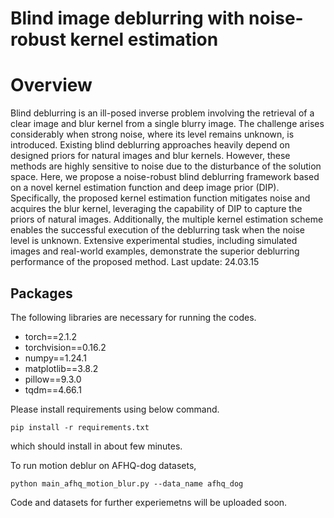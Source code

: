 # Blind image deblurring with noise-robust kernel estimation 
# Overview
Blind deblurring is an ill-posed inverse problem involving the retrieval of a clear image and blur kernel from a single blurry image. The challenge arises considerably when strong noise, where its level remains unknown, is introduced. Existing blind deblurring approaches heavily depend on designed priors for natural images and blur kernels. However, these methods are highly sensitive to noise due to the disturbance of the solution space. Here, we propose a noise-robust blind deblurring framework based on a novel kernel estimation function and deep image prior (DIP). Specifically, the proposed kernel estimation function mitigates noise and acquires the blur kernel, leveraging the capability of DIP to capture the priors of natural images. Additionally, the multiple kernel estimation scheme enables the successful execution of the deblurring task when the noise level is unknown. Extensive experimental studies, including simulated images and real-world examples, demonstrate the superior deblurring performance of the proposed method.
Last update: 24.03.15
## Packages
The following libraries are necessary for running the codes.
- torch==2.1.2
- torchvision==0.16.2
- numpy==1.24.1
- matplotlib==3.8.2
- pillow==9.3.0
- tqdm==4.66.1

Please install requirements using below command.
```
pip install -r requirements.txt
```
which should install in about few minutes.

To run motion deblur on AFHQ-dog datasets,
```
python main_afhq_motion_blur.py --data_name afhq_dog
```

Code and datasets for further experiemetns will be uploaded soon.
